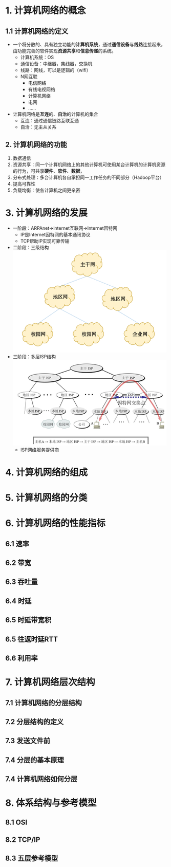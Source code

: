 # 1. 计算机网络的概念

## 1.1 计算机网络的定义


- 一个将分散的、具有独立功能的**计算机系统**，通过**通信设备**与**线路**连接起来，由功能完善的软件实现**资源共享**和**信息传递**的系统。
	- 计算机系统：OS
	- 通信设备：中继器，集线器，交换机
	- 线路：网线，可以是逻辑的（wifi）
	- N网互联
		- 电信网络
		- 有线电视网络
		- 计算机网络
		- 电网
		- ......
- 计算机网络是**互连**的、**自治**的计算机的集合
	- 互连：通过通信链路互联互通
	- 自治：无主从关系

## 2. 计算机网络的功能

1. 数据通信
2. 资源共享：同一个计算机网络上的其他计算机可使用某台计算机的计算机资源的行为，可共享**硬件**、**软件**、**数据**，
3. 分布式处理：多台计算机各自承担同一工作任务的不同部分（Hadoop平台）
4. 提高可靠性
5. 负载均衡：使各计算机之间更亲密



# 3. 计算机网络的发展

- 一阶段：ARPAnet→internet互联网→Internet因特网
	- IP是Internet因特网的基本通讯协议
	- TCP帮助IP实现可靠传输
- 二阶段：三级结构![](附件/计算机网络二阶段三级结构.png)
- 三阶段：多层ISP结构![](附件/计算机网络三阶段多层ISP结构.png)
	- ISP网络服务提供商
# 4. 计算机网络的组成

# 5. 计算机网络的分类

# 6. 计算机网络的性能指标

## 6.1 速率

## 6.2 带宽

## 6.3 吞吐量

## 6.4 时延

## 6.5 时延带宽积

## 6.5 往返时延**RTT**

## 6.6 利用率

# 7. 计算机网络层次结构

## 7.1 计算机网络的分层结构

## 7.2 分层结构的定义

## 7.3 发送文件前

## 7.4 分层的基本原理

## 7.4 计算机网络如何分层

# 8. 体系结构与参考模型

## 8.1 OSI

## 8.2 TCP/IP

## 8.3 五层参考模型